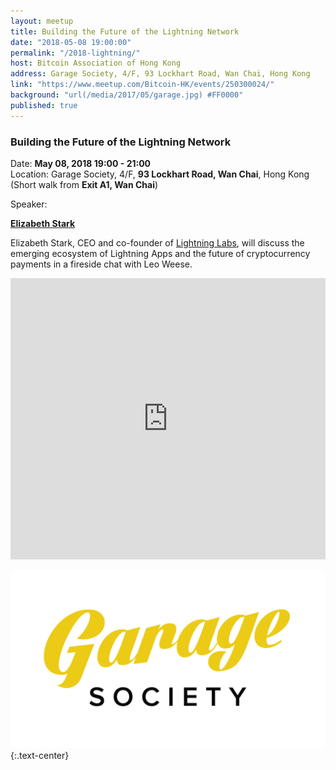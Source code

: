 ```yaml
---
layout: meetup
title: Building the Future of the Lightning Network
date: "2018-05-08 19:00:00"
permalink: "/2018-lightning/"
host: Bitcoin Association of Hong Kong
address: Garage Society, 4/F, 93 Lockhart Road, Wan Chai, Hong Kong
link: "https://www.meetup.com/Bitcoin-HK/events/250300024/"
background: "url(/media/2017/05/garage.jpg) #FF0000"
published: true
---
```


### Building the Future of the Lightning Network

Date: **May 08, 2018 19:00 - 21:00**     
Location: Garage Society, 4/F, **93 Lockhart Road, Wan Chai**, Hong Kong     
(Short walk from **Exit A1, Wan Chai**)     

Speaker:

**[Elizabeth Stark](https://twitter.com/starkness)**

Elizabeth Stark, CEO and co-founder of [Lightning Labs](https://lightning.engineering), will discuss the emerging ecosystem of Lightning Apps and the future of cryptocurrency payments in a fireside chat with Leo Weese.

<iframe src="https://www.google.com/maps/embed?pb=!1m18!1m12!1m3!1d14767.437764230222!2d114.16268035739651!3d22.28331366945022!2m3!1f0!2f0!3f0!3m2!1i1024!2i768!4f13.1!3m3!1m2!1s0x0%3A0x852f3124641b51c8!2sGarage+Wan+Chai!5e0!3m2!1sen!2shk!4v1526045730244" width="100%" height="450" frameborder="0" style="border:0" allowfullscreen></iframe>

[![Garage Society](/media/2017/05/garagesociety.png)](http://www.thegaragesociety.com/)
{:.text-center}
